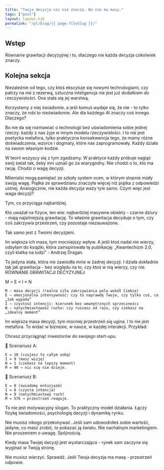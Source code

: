 ```yaml
---
title: "Twoja decyzja nic nie znaczy. Bo nie ma masy."
tags: ["post"]
layout: layout.njk
permalink: "/pl/blog/{{ page.fileSlug }}/"
---
```


<div class="blog-container">

## Wstęp
Równanie grawitacji decyzyjnej i to, dlaczego nie każda decyzja cokolwiek znaczy.

## Kolejna sekcja
Niezależnie od tego, czy ktoś ekscytuje się nowymi technologiami, czy patrzy na nie z rezerwą, sztuczna inteligencja nie jest już dodatkiem do rzeczywistości. Ona stała się jej warstwą.

Korzystamy z niej świadomie, a jeśli komuś wydaje się, że nie - to tylko znaczy, że robi to nieświadomie. Ale dla każdego AI znaczy coś innego. Dlaczego?

Bo nie da się rozmawiać o technologii bez uświadomienia sobie jednej rzeczy: każdy z nas żyje w innym modelu rzeczywistości. I to nie jest poetycka metafora, tylko praktyczna konsekwencja tego, że mamy różne doświadczenia, wzorce i dogmaty, które nas zaprogramowały. Każdy działa na swoim własnym kodzie.

W teorii wszyscy się z tym zgadzamy. W praktyce każdy próbuje nagiąć swój świat tak, żeby inni uznali go za wiarygodny. Nie chodzi o to, kto ma rację. Chodzi o wagę decyzji.

Milenialsi mogą pamiętać ze szkoły system ocen, w którym stopnie miały swoją wagę. Piątka ze sprawdzianu znaczyła więcej niż piątka z odpowiedzi ustnej. Analogicznie, nie każda decyzja waży tyle samo.
Czym więc jest waga decyzji?

Tym, co przyciąga najbardziej.

Kto uważał na fizyce, ten wie: najbardziej masywne obiekty - czarne dziury - mają najsilniejszą grawitację. To właśnie grawitacja decyduje o tym, czy coś zakrzywia przestrzeń, czy pozostaje niezauważone.

Tak samo jest z Twoimi decyzjami.

Im większa ich masa, tym mocniejszy wpływ.
A jeśli ktoś nadal nie wierzy, odsyłam do książki, która zainspirowała tę publikację:
„Kwantechizm 2.0, czyli klatka na ludzi” - Andrzej Dragan.

To jedyna stała, która nie zawiodła mnie w żadnej decyzji. I działa dokładnie tak jak grawitacja - bez względu na to, czy ktoś w nią wierzy, czy nie.
RÓWNANIE GRAWITACJI DECYZYJNEJ

M = E × I × N

    M – masa decyzji (realna siła zakrzywiania pola wokół Ciebie)
    E – emocjonalna intensywność: czy to naprawdę Twoje, czy tylko coś, co „tak wypada”
    I – czystość intencji: kierunek bez wewnętrznych sprzeczności
    N – natychmiastowość ruchu: czy ruszasz od razu, czy czekasz na „idealny moment”

Im większa masa decyzji, tym mocniej przestrzeń się ugina.
I to nie jest metafora. To widać w biznesie, w nauce, w każdej interakcji.
Przykład:

Chcesz przyciągnąć inwestorów do swojego start-upu.

🔹 Scenariusz A:

    E = 10 (czujesz to całym sobą)
    I = 9 (masz wizję)
    N = 1 (czekasz na lepszy moment)
    M = 90 → nic się nie dzieje.

🔹 Scenariusz B:

    E = 8 (świadomy entuzjazm)
    I = 8 (czysta intencja)
    N = 9 (natychmiastowy ruch)
    M = 576 → przestrzeń reaguje.

To nie jest motywacyjny slogan. To praktyczny model działania.
Łączy fizykę świadomości, psychologię decyzji i dynamikę rynku.

Nie musisz nikogo przekonywać.
Jeśli sam udowodniłeś sobie wartość, jedyne, co masz zrobić, to pokazać ją światu. Nie nachalnym marketingiem. Nie proszeniem o uwagę. Spójnością.

Kiedy masa Twojej decyzji jest wystarczająca - rynek sam zaczyna się wyginać w Twoją stronę.

Nie musisz wierzyć. Sprawdź.
Jeśli Twoja decyzja ma masę - przestrzeń odpowie.

</div>
